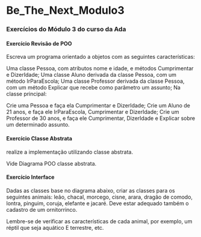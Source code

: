 # Be_The_Next_Modulo3
### Exercícios do Módulo 3 do curso da Ada

#### Exercício Revisão de POO
Escreva um programa orientado a objetos com as seguintes características:

Uma classe Pessoa, com atributos nome e idade, e métodos Cumprimentar e DizerIdade; Uma classe Aluno derivada da classe Pessoa, com um método IrParaEscola; Uma classe Professor derivada da classe Pessoa, com um método Explicar que recebe como parâmetro um assunto; Na classe principal:

Crie uma Pessoa e faça ela Cumprimentar e DizerIdade;
Crie um Aluno de 21 anos, e faça ele IrParaEscola, Cumprimentar e DizerIdade;
Crie um Professor de 30 anos, e faça ele Cumprimentar, DizerIdade e Explicar sobre um determinado assunto.

#### Exercício Classe Abstrata

realize a implementação utilizando classe abstrata.

Vide Diagrama POO classe abstrata.

#### Exercício Interface

Dadas as classes base no diagrama abaixo, criar as classes para os seguintes animais: leão, chacal, morcego, cisne, arara, dragão de comodo, lontra, pinguim, coruja, elefante e jacaré. Deve estar adequado também o cadastro de um ornitorrinco.

Lembre-se de verificar as características de cada animal, por exemplo, um réptil que seja aquático E terrestre, etc.